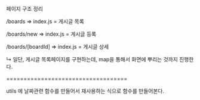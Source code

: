 페이지 구조 정리

/boards => index.js = 게시글 목록

/boards/new => index.js = 게시글 등록

/boards/[boardId] => index.js = 게시글 상세

↳ 일단, 게시글 목록페이지를 구현하는데, map을 통해서 화면에 뿌리는 것까지 진행한다.

===================================

utils 에 날짜관련 함수를 만들어서 재사용하는 식으로 함수를 만들어본다.

